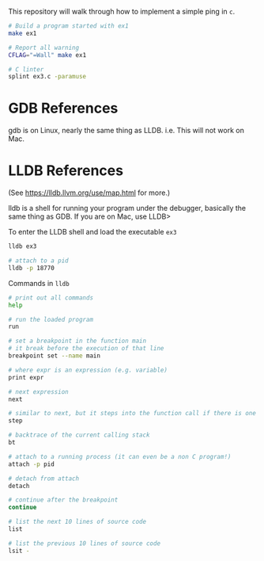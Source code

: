 This repository will walk through how to implement a simple ping in `c`.

```bash
# Build a program started with ex1
make ex1

# Report all warning
CFLAG="=Wall" make ex1

# C linter
splint ex3.c -paramuse
```

# GDB References
gdb is on Linux, nearly the same thing as LLDB. i.e. This will not work on Mac.


# LLDB References

(See https://lldb.llvm.org/use/map.html for more.)

lldb is a shell for running your program under the debugger, basically the same thing as GDB. If you are on Mac, use LLDB>

To enter the LLDB shell and load the executable `ex3`
```bash
lldb ex3

# attach to a pid
lldb -p 18770
```

Commands in `lldb`

```bash
# print out all commands
help

# run the loaded program
run

# set a breakpoint in the function main
# it break before the execution of that line
breakpoint set --name main

# where expr is an expression (e.g. variable)
print expr

# next expression
next

# similar to next, but it steps into the function call if there is one
step

# backtrace of the current calling stack
bt

# attach to a running process (it can even be a non C program!)
attach -p pid

# detach from attach
detach

# continue after the breakpoint
continue

# list the next 10 lines of source code
list

# list the previous 10 lines of source code
lsit -
```